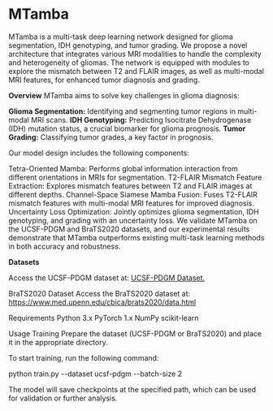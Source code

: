 # MTamba
MTamba is a multi-task deep learning network designed for glioma segmentation, IDH genotyping, and tumor grading. We propose a novel architecture that integrates various MRI modalities to handle the complexity and heterogeneity of gliomas. The network is equipped with modules to explore the mismatch between T2 and FLAIR images, as well as multi-modal MRI features, for enhanced tumor diagnosis and grading.

**Overview**
MTamba aims to solve key challenges in glioma diagnosis:

**Glioma Segmentation:** Identifying and segmenting tumor regions in multi-modal MRI scans.
**IDH Genotyping:** Predicting Isocitrate Dehydrogenase (IDH) mutation status, a crucial biomarker for glioma prognosis.
**Tumor Grading:** Classifying tumor grades, a key factor in prognosis.

Our model design includes the following components:

Tetra-Oriented Mamba: Performs global information interaction from different orientations in MRIs for segmentation.
T2-FLAIR Mismatch Feature Extraction: Explores mismatch features between T2 and FLAIR images at different depths.
Channel-Space Siamese Mamba Fusion: Fuses T2-FLAIR mismatch features with multi-modal MRI features for improved diagnosis.
Uncertainty Loss Optimization: Jointly optimizes glioma segmentation, IDH genotyping, and grading with an uncertainty loss.
We validate MTamba on the UCSF-PDGM and BraTS2020 datasets, and our experimental results demonstrate that MTamba outperforms existing multi-task learning methods in both accuracy and robustness.

**Datasets**

Access the UCSF-PDGM dataset at: [UCSF-PDGM Dataset.](https://www.cancerimagingarchive.net/collection/ucsf-pdgm/.)

BraTS2020 Dataset
Access the BraTS2020 dataset at: https://www.med.upenn.edu/cbica/brats2020/data.html 

Requirements
Python 3.x
PyTorch 1.x
NumPy
scikit-learn


Usage
Training
Prepare the dataset (UCSF-PDGM or BraTS2020) and place it in the appropriate directory.

To start training, run the following command:

python train.py --dataset ucsf-pdgm --batch-size 2

The model will save checkpoints at the specified path, which can be used for validation or further analysis.


